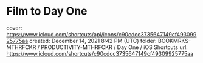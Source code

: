 # Film to Day One

cover: https://www.icloud.com/shortcuts/api/icons/c90cdcc3735647149cf49309925775aa
created: December 14, 2021 8:42 PM (UTC)
folder: BOOKMRKS-MTHRFCKR / PRODUCTIVITY-MTHRFCKR / Day One / iOS Shortcuts
url: https://www.icloud.com/shortcuts/c90cdcc3735647149cf49309925775aa